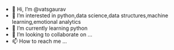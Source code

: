 - 👋 Hi, I’m @vatsgaurav
- 👀 I’m interested in python,data science,data structures,machine learning,emotional analytics
- 🌱 I’m currently learning python
- 💞️ I’m looking to collaborate on ...
- 📫 How to reach me ...

<!---
vatsgaurav/vatsgaurav is a ✨ special ✨ repository because its `README.md` (this file) appears on your GitHub profile.
You can click the Preview link to take a look at your changes.
--->
